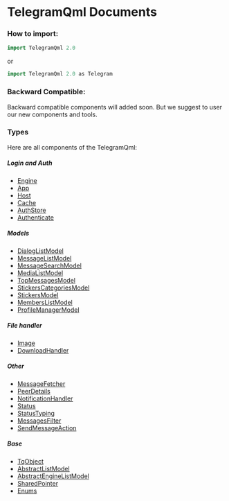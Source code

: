 # TelegramQml Documents

### How to import:

```c++
import TelegramQml 2.0
```

or

```c++
import TelegramQml 2.0 as Telegram
```

### Backward Compatible:

Backward compatible components will added soon. But we suggest to user our new components and tools.

### Types

Here are all components of the TelegramQml:


##### Login and Auth

 * [Engine](engine.md)
 * [App](app.md)
 * [Host](host.md)
 * [Cache](cache.md)
 * [AuthStore](authstore.md)
 * [Authenticate](authenticate.md)

##### Models

 * [DialogListModel](dialoglistmodel.md)
 * [MessageListModel](messagelistmodel.md)
 * [MessageSearchModel](messagesearchmodel.md)
 * [MediaListModel](medialistmodel.md)
 * [TopMessagesModel](topmessagesmodel.md)
 * [StickersCategoriesModel](stickerscategoriesmodel.md)
 * [StickersModel](stickersmodel.md)
 * [MembersListModel](memberslistmodel.md)
 * [ProfileManagerModel](profilemanagermodel.md)

##### File handler

 * [Image](image.md)
 * [DownloadHandler](downloadhandler.md)

##### Other

 * [MessageFetcher](messagefetcher.md)
 * [PeerDetails](peerdetails.md)
 * [NotificationHandler](notificationhandler.md)
 * [Status](status.md)
 * [StatusTyping](statustyping.md)
 * [MessagesFilter](messagesfilter.md)
 * [SendMessageAction](sendmessageaction.md)

##### Base

 * [TqObject](tqobject.md)
 * [AbstractListModel](abstractlistmodel.md)
 * [AbstractEngineListModel](abstractenginelistmodel.md)
 * [SharedPointer](sharedpointer.md)
 * [Enums](enums.md)
